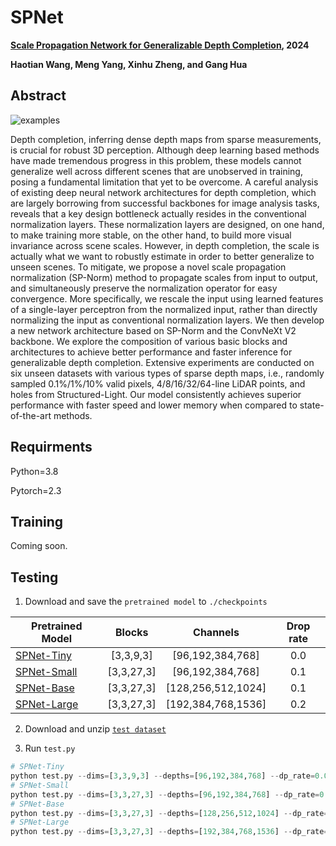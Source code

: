 # SPNet

**[Scale Propagation Network for Generalizable Depth Completion](https://arxiv.org/abs/2410.18408), 2024**

**Haotian Wang, Meng Yang, Xinhu Zheng, and Gang Hua**

## Abstract

![examples](https://github.com/user-attachments/assets/140d0a37-fb7f-4b91-ad6a-1cc1143e45ad)

Depth completion, inferring dense depth maps from sparse measurements, is crucial for robust 3D perception. Although deep learning based methods have made tremendous progress in this problem, these models cannot generalize well across different scenes that are unobserved in training, posing a fundamental limitation that yet to be overcome. A careful analysis of existing deep neural network architectures for depth completion, which are largely borrowing from successful backbones for image analysis tasks, reveals that a key design bottleneck actually resides in the conventional normalization layers. These normalization layers are designed, on one hand, to make training more stable, on the other hand, to build more visual invariance across scene scales. However, in depth completion, the scale is actually what we want to robustly estimate in order to better generalize to unseen scenes. To mitigate, we propose a novel scale propagation normalization (SP-Norm) method to propagate scales from input to output, and simultaneously preserve the normalization operator for easy convergence. More specifically, we rescale the input using learned features of a single-layer perceptron from the normalized input, rather than directly normalizing the input as conventional normalization layers. We then develop a new network architecture based on SP-Norm and the ConvNeXt V2 backbone. We explore the composition of various basic blocks and architectures to achieve better performance and faster inference for generalizable depth completion. Extensive experiments are conducted on six unseen datasets with various types of sparse depth maps, i.e., randomly sampled 0.1\%/1\%/10\% valid pixels, 4/8/16/32/64-line LiDAR points, and holes from Structured-Light. Our model consistently achieves superior performance with faster speed and lower memory when compared to state-of-the-art methods.


## Requirments

Python=3.8

Pytorch=2.3 

## Training

Coming soon.

## Testing 

1. Download and save the `pretrained model` to `./checkpoints`

| Pretrained Model                                                                                    | Blocks    | Channels | Drop rate |
| --------------------------------------------------------------------------------------------------- |:-------:|:--------:|:-------:|
| [SPNet-Tiny](https://drive.google.com/file/d/1ivmCX-i9lej4uJhT0Yyk2Nq9ZmoQlsB9/view?usp=drive_link)    | [3,3,9,3]  | [96,192,384,768]    | 0.0  |
| [SPNet-Small](https://drive.google.com/file/d/1Ba-W3oX62lCjx5MvvGkn91LXP6SuCnV6/view?usp=drive_link)   | [3,3,27,3] | [96,192,384,768]    | 0.1  | 
| [SPNet-Base](https://drive.google.com/file/d/1B9uPRVPGm1F8F-isVDVzEdHgxXmp43hn/view?usp=drive_link)    | [3,3,27,3] | [128,256,512,1024]  | 0.1  | 
| [SPNet-Large](https://drive.google.com/file/d/11dujPviL4pKLEXytXK0mEmPBNQDqgEak/view?usp=drive_link)   | [3,3,27,3] | [192,384,768,1536]  | 0.2  | 

2. Download and unzip [`test dataset`](https://drive.google.com/file/d/10tME1cuV0PVxrFLauTlv5SdQbZLUfdGy/view?usp=drive_link)

3. Run `test.py`

```python
# SPNet-Tiny
python test.py --dims=[3,3,9,3] --depths=[96,192,384,768] --dp_rate=0.0 --model_dir='checkpoints/Tiny.pth'
# SPNet-Small
python test.py --dims=[3,3,27,3] --depths=[96,192,384,768] --dp_rate=0.1 --model_dir='checkpoints/Small.pth'
# SPNet-Base
python test.py --dims=[3,3,27,3] --depths=[128,256,512,1024] --dp_rate=0.1 --model_dir='checkpoints/Base.pth'
# SPNet-Large
python test.py --dims=[3,3,27,3] --depths=[192,384,768,1536] --dp_rate=0.2 --model_dir='checkpoints/Large.pth'
```
